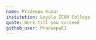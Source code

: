 ```yaml
---
name: Pradeepa Kumar
institution: Loyola ICAM College
quote: Work till you succeed
github_user: PradeepaK1
---
```


